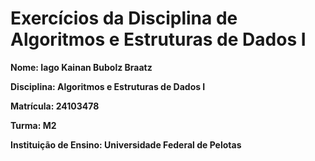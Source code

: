 # Exercícios da Disciplina de Algoritmos e Estruturas de Dados I

**Nome: Iago Kainan Bubolz Braatz**

**Disciplina: Algoritmos e Estruturas de Dados I**

**Matrícula: 24103478**

**Turma: M2**

**Instituição de Ensino: Universidade Federal de Pelotas**
